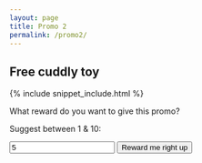 ```yaml
---
layout: page
title: Promo 2
permalink: /promo2/
---
```


## Free cuddly toy

{% include snippet_include.html %}

What reward do you want to give this promo?

Suggest between 1 & 10: 
<form>
<input type="text" value="5" id="promovalue"/>
<input type="button" value="Reward me right up" onClick="rewardExperiment(parseFloat($(promovalue).val()))"/>
</form>